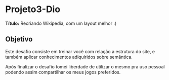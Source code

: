 # Projeto3-Dio


**Título:** Recriando Wikipedia, com um layout melhor :)

## Objetivo
Este desafio consiste em treinar você com relação a estrutura do site, e também aplicar conhecimentos adiquiridos sobre semântica. 

Após finalizar o desafio tomei liberdade de utilizar o mesmo pra uso pessoal podendo assim compartilhar
os meus jogos preferidos. 
 

